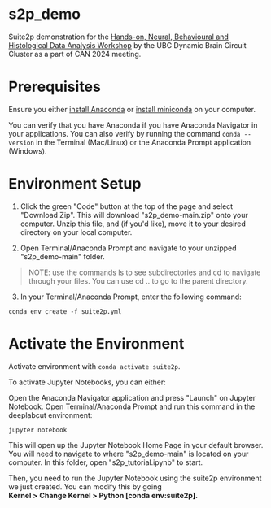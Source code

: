 # s2p_demo
Suite2p demonstration for the <a href="https://can-acn.org/meeting-2024/satellite-events/hands-on-neural-behavioural-and-histological-data-analysis-workshop-can2024-satellite/">Hands-on, Neural, Behavioural and Histological Data Analysis Workshop</a> by the UBC Dynamic Brain Circuit Cluster as a part of CAN 2024 meeting.

# Prerequisites
Ensure you either <a href="https://www.anaconda.com/download">install Anaconda</a> or <a href="https://docs.anaconda.com/free/miniconda/miniconda-install/">install miniconda</a> on your computer.

You can verify that you have Anaconda if you have Anaconda Navigator in your applications. You can also verify by running the command ```conda --version``` in the Terminal (Mac/Linux) or the Anaconda Prompt application (Windows).

# Environment Setup
1. Click the green "Code" button at the top of the page and select "Download Zip". This will download "s2p_demo-main.zip" onto your computer. Unzip this file, and (if you'd like), move it to your desired directory on your local computer.

2. Open Terminal/Anaconda Prompt and navigate to your unzipped "s2p_demo-main" folder.

>NOTE: use the commands ls to see subdirectories and cd <subdirectory> to navigate through your files. You can use cd .. to go to the parent directory.

3. In your Terminal/Anaconda Prompt, enter the following command:
 ```
 conda env create -f suite2p.yml
 ```

# Activate the Environment

Activate environment with ```conda activate suite2p```.

To activate Jupyter Notebooks, you can either:

Open the Anaconda Navigator application and press "Launch" on Jupyter Notebook.
Open Terminal/Anaconda Prompt and run this command in the deeplabcut environment:
```
jupyter notebook
```
This will open up the Jupyter Notebook Home Page in your default browser. You will need to navigate to where "s2p_demo-main" is located on your computer. In this folder, open "s2p_tutorial.ipynb" to start.

Then, you need to run the Jupyter Notebook using the suite2p environment we just created. You can modify this by going 
<br><b>Kernel > Change Kernel > Python [conda env:suite2p].</b>

